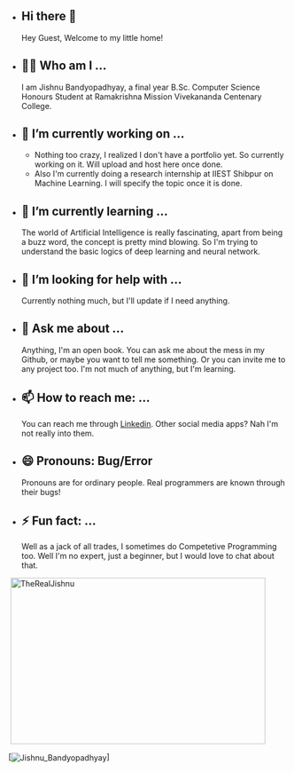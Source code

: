 - ## Hi there 👋
    Hey Guest, Welcome to my little home!


- ## 😶‍🌫️ Who am I ...
    I am Jishnu Bandyopadhyay, a final year B.Sc. Computer Science Honours Student at Ramakrishna Mission Vivekananda Centenary College.

- ## 🔭 I’m currently working on ...
  - Nothing too crazy, I realized I don't have a portfolio yet. So currently working on it. Will upload and host here once done.
  - Also I'm currently doing a research internship at IIEST Shibpur on Machine Learning. I will specify the topic once it is done.
- ## 🌱 I’m currently learning ...
  The world of Artificial Intelligence is really fascinating, apart from being a buzz word, the concept is pretty mind blowing. So I'm trying to understand the basic logics of deep learning and neural network.
  
- ## 🤔 I’m looking for help with ...
  Currently nothing much, but I'll update if I need anything.
- ## 💬 Ask me about ...
  Anything, I'm an open book. You can ask me about the mess in my Github, or maybe you want to tell me something. Or you can invite me to any project too. I'm not much of anything, but I'm learning.
- ## 📫 How to reach me: ...
  You can reach me through [Linkedin](https://www.linkedin.com/in/jishnub2002/). Other social media apps? Nah I'm not really into them.
- ## 😄 Pronouns: Bug/Error
  Pronouns are for ordinary people. Real programmers are known through their bugs!
- ## ⚡ Fun fact: ...
  Well as a jack of all trades, I sometimes do Competetive Programming too. Well I'm no expert, just a beginner, but I would love to chat about that.


<p>&nbsp;<img align="center" width="460" height="300" src="https://github-readme-stats.vercel.app/api/top-langs?username=TheRealJishnu&show_icons=true&locale=en&layout=compact&theme=radical" alt="TheRealJishnu" /></p>

<!--<p>&nbsp;&nbsp;<img align="center" src="https://github-readme-stats.vercel.app/api?username=TheRealJishnu&show_icons=true&locale=en&theme=radical" alt="TheRealJishnu" /></p> -->

[<img align="center" alt="Jishnu_Bandyopadhyay" src="github-contribution-grid-snake-dark.svg" />]
